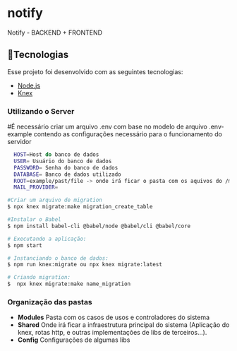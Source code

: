 # notify
Notify - BACKEND + FRONTEND
## :card_index:Tecnologias

Esse projeto foi desenvolvido com as seguintes tecnologias:

- [Node.js](https://nodejs.org/en/)
- [Knex](http://knexjs.org/)

### Utilizando o Server
#É necessário criar um arquivo .env com base no modelo de arquivo .env-example contendo as configurações necessário para o funcionamento do servidor
```sh
  HOST=Host do banco de dados
  USER= Usuário do banco de dados
  PASSWORD= Senha do banco de dados
  DATABASE= Banco de dados utilizado
  ROOT=example/past/file -> onde irá ficar o pasta com os aquivos do /mnt/fcir
  MAIL_PROVIDER=
```

```sh
#Criar um arquivo de migration
$ npx knex migrate:make migration_create_table

#Instalar o Babel
$ npm install babel-cli @babel/node @babel/cli @babel/core

# Executando a aplicação:
$ npm start

# Instanciando o banco de dados:
$ npm run knex:migrate ou npx knex migrate:latest

# Criando migration:
$  npx knex migrate:make name_migration
```
### Organização das pastas

  - **Modules**
    Pasta com os casos de usos e controladores do sistema
  - **Shared**
    Onde irá ficar a infraestrutura principal do sistema (Aplicação do knex, rotas http, e outras implementações de libs de terceiros...).
  - **Config**
    Configurações de algumas libs


